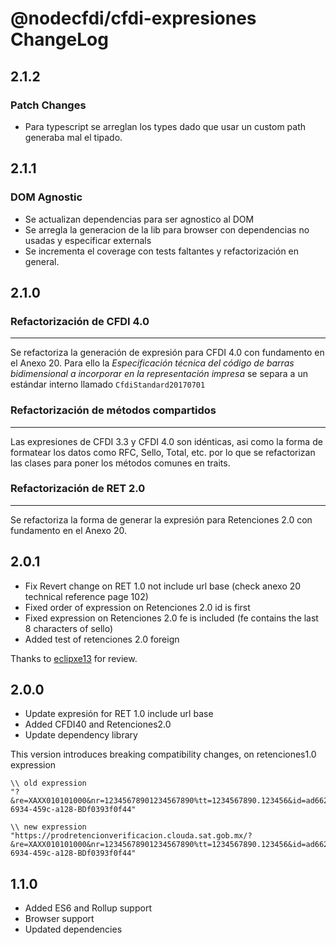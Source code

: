 # @nodecfdi/cfdi-expresiones ChangeLog

## 2.1.2

### Patch Changes

- Para typescript se arreglan los types dado que usar un custom path generaba mal el tipado.

## 2.1.1

### DOM Agnostic

- Se actualizan dependencias para ser agnostico al DOM
- Se arregla la generacion de la lib para browser con dependencias no usadas y especificar externals
- Se incrementa el coverage con tests faltantes y refactorización en general.

## 2.1.0

### Refactorización de CFDI 4.0

---

Se refactoriza la generación de expresión para CFDI 4.0 con fundamento en el Anexo 20.
Para ello la _Especificación técnica del código de barras bidimensional a incorporar en la representación impresa_ se separa a un estándar interno llamado `CfdiStandard20170701`

### Refactorización de métodos compartidos

---

Las expresiones de CFDI 3.3 y CFDI 4.0 son idénticas, asi como la forma de formatear los datos como RFC, Sello, Total, etc. por lo que se refactorizan las clases para poner los métodos comunes en traits.

### Refactorización de RET 2.0

---

Se refactoriza la forma de generar la expresión para Retenciones 2.0 con fundamento en el Anexo 20.

## 2.0.1

- Fix Revert change on RET 1.0 not include url base (check anexo 20 technical reference page 102)
- Fixed order of expression on Retenciones 2.0 id is first
- Fixed expression on Retenciones 2.0 fe is included (fe contains the last 8 characters of sello)
- Added test of retenciones 2.0 foreign

Thanks to [eclipxe13](https://github.com/eclipxe13) for review.

## 2.0.0

- Update expresión for RET 1.0 include url base
- Added CFDI40 and Retenciones2.0
- Update dependency library

This version introduces breaking compatibility changes, on retenciones1.0 expression

```text
\\ old expression
"?&re=XAXX010101000&nr=12345678901234567890%tt=1234567890.123456&id=ad662d33-6934-459c-a128-BDf0393f0f44"

\\ new expression
"https://prodretencionverificacion.clouda.sat.gob.mx/?&re=XAXX010101000&nr=12345678901234567890%tt=1234567890.123456&id=ad662d33-6934-459c-a128-BDf0393f0f44"
```

## 1.1.0

- Added ES6 and Rollup support
- Browser support
- Updated dependencies
